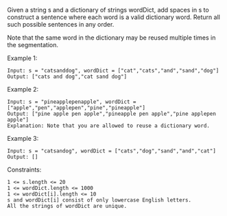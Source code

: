 Given a string s and a dictionary of strings wordDict, add spaces in s to construct a sentence where each word is a valid dictionary word. Return all such possible sentences in any order.

Note that the same word in the dictionary may be reused multiple times in the segmentation.
 

Example 1:

    Input: s = "catsanddog", wordDict = ["cat","cats","and","sand","dog"]
    Output: ["cats and dog","cat sand dog"]

Example 2:

    Input: s = "pineapplepenapple", wordDict = ["apple","pen","applepen","pine","pineapple"]
    Output: ["pine apple pen apple","pineapple pen apple","pine applepen apple"]
    Explanation: Note that you are allowed to reuse a dictionary word.

Example 3:

    Input: s = "catsandog", wordDict = ["cats","dog","sand","and","cat"]
    Output: []
 

Constraints:

    1 <= s.length <= 20
    1 <= wordDict.length <= 1000
    1 <= wordDict[i].length <= 10
    s and wordDict[i] consist of only lowercase English letters.
    All the strings of wordDict are unique.
